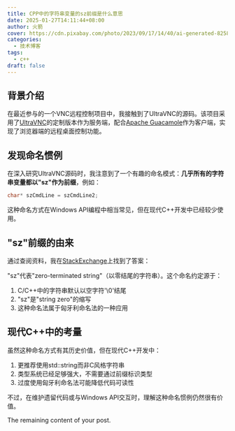 ```yaml
---
title: CPP中的字符串变量的sz前缀是什么意思
date: 2025-01-27T14:11:44+08:00
author: 火箭
cover: https://cdn.pixabay.com/photo/2023/09/17/14/40/ai-generated-8258728_1280.png 
categories:
  - 技术博客
tags:
  - c++
draft: false
---
```


<!--more-->
## 背景介绍

在最近参与的一个VNC远程控制项目中，我接触到了UltraVNC的源码。该项目采用了[UltraVNC](https://github.com/ultravnc/UltraVNC)的定制版本作为服务端，配合[Apache Guacamole](https://guacamole.apache.org/)作为客户端，实现了浏览器端的远程桌面控制功能。

## 发现命名惯例

在深入研究UltraVNC源码时，我注意到了一个有趣的命名模式：**几乎所有的字符串变量都以"sz"作为前缀**，例如：

```cpp
char* szCmdLine = szCmdLine2;
```

这种命名方式在Windows API编程中相当常见，但在现代C++开发中已经较少使用。

## "sz"前缀的由来

通过查阅资料，我在[StackExchange](https://softwareengineering.stackexchange.com/questions/450259/why-is-the-term-string-so-often-abbreviated-as-sz)上找到了答案：

"sz"代表"zero-terminated string"（以零结尾的字符串）。这个命名约定源于：
1. C/C++中的字符串默认以空字符'\0'结尾
2. "sz"是"string zero"的缩写
3. 这种命名法属于匈牙利命名法的一种应用

## 现代C++中的考量

虽然这种命名方式有其历史价值，但在现代C++开发中：
1. 更推荐使用std::string而非C风格字符串
2. 类型系统已经足够强大，不需要通过前缀标识类型
3. 过度使用匈牙利命名法可能降低代码可读性

不过，在维护遗留代码或与Windows API交互时，理解这种命名惯例仍然很有价值。


The remaining content of your post.
